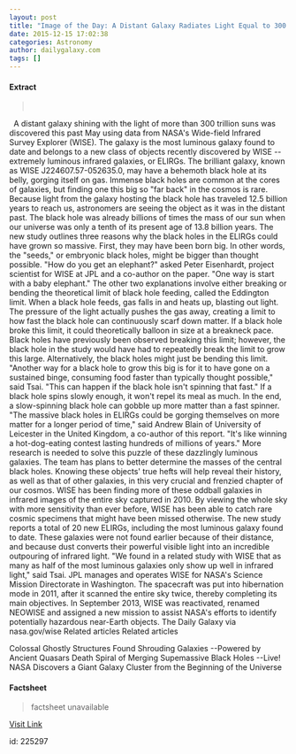 ```yaml
---
layout: post
title: "Image of the Day: A Distant Galaxy Radiates Light Equal to 300 Trillion Suns"
date: 2015-12-15 17:02:38
categories: Astronomy
author: dailygalaxy.com
tags: []
---
```



#### Extract
> 
 

 
A distant galaxy shining with the light of more than 300 trillion suns was discovered this past May using data from NASA's Wide-field Infrared Survey Explorer (WISE). The galaxy is the most luminous galaxy found to date and belongs to a new class of objects recently discovered by WISE -- extremely luminous infrared galaxies, or ELIRGs. The brilliant galaxy, known as WISE J224607.57-052635.0, may have a behemoth black hole at its belly, gorging itself on gas.
Immense black holes are common at the cores of galaxies, but finding one this big so "far back" in the cosmos is rare. Because light from the galaxy hosting the black hole has traveled 12.5 billion years to reach us, astronomers are seeing the object as it was in the distant past. The black hole was already billions of times the mass of our sun when our universe was only a tenth of its present age of 13.8 billion years.
The new study outlines three reasons why the black holes in the ELIRGs could have grown so massive. First, they may have been born big. In other words, the "seeds," or embryonic black holes, might be bigger than thought possible.
"How do you get an elephant?" asked Peter Eisenhardt, project scientist for WISE at JPL and a co-author on the paper. "One way is start with a baby elephant."
The other two explanations involve either breaking or bending the theoretical limit of black hole feeding, called the Eddington limit. When a black hole feeds, gas falls in and heats up, blasting out light. The pressure of the light actually pushes the gas away, creating a limit to how fast the black hole can continuously scarf down matter. If a black hole broke this limit, it could theoretically balloon in size at a breakneck pace. Black holes have previously been observed breaking this limit; however, the black hole in the study would have had to repeatedly break the limit to grow this large. Alternatively, the black holes might just be bending this limit.
"Another way for a black hole to grow this big is for it to have gone on a sustained binge, consuming food faster than typically thought possible," said Tsai. "This can happen if the black hole isn't spinning that fast."
If a black hole spins slowly enough, it won't repel its meal as much. In the end, a slow-spinning black hole can gobble up more matter than a fast spinner.
"The massive black holes in ELIRGs could be gorging themselves on more matter for a longer period of time," said Andrew Blain of University of Leicester in the United Kingdom, a co-author of this report. "It's like winning a hot-dog-eating contest lasting hundreds of millions of years."
More research is needed to solve this puzzle of these dazzlingly luminous galaxies. The team has plans to better determine the masses of the central black holes. Knowing these objects' true hefts will help reveal their history, as well as that of other galaxies, in this very crucial and frenzied chapter of our cosmos.
WISE has been finding more of these oddball galaxies in infrared images of the entire sky captured in 2010. By viewing the whole sky with more sensitivity than ever before, WISE has been able to catch rare cosmic specimens that might have been missed otherwise.
The new study reports a total of 20 new ELIRGs, including the most luminous galaxy found to date. These galaxies were not found earlier because of their distance, and because dust converts their powerful visible light into an incredible outpouring of infrared light.
"We found in a related study with WISE that as many as half of the most luminous galaxies only show up well in infrared light," said Tsai.
JPL manages and operates WISE for NASA's Science Mission Directorate in Washington. The spacecraft was put into hibernation mode in 2011, after it scanned the entire sky twice, thereby completing its main objectives. In September 2013, WISE was reactivated, renamed NEOWISE and assigned a new mission to assist NASA's efforts to identify potentially hazardous near-Earth objects.
The Daily Galaxy via nasa.gov/wise
Related articles
Related articles

Colossal Ghostly Structures Found Shrouding Galaxies --Powered by Ancient Quasars
Death Spiral of Merging Supemassive Black Holes --Live!
NASA Discovers a Giant Galaxy Cluster from the Beginning of the Universe


#### Factsheet
>factsheet unavailable

[Visit Link](http://www.dailygalaxy.com/my_weblog/2015/12/image-of-the-day-a-distant-galaxy-radiates-light-equal-to-300-trillion-suns.html)

id:  225297
